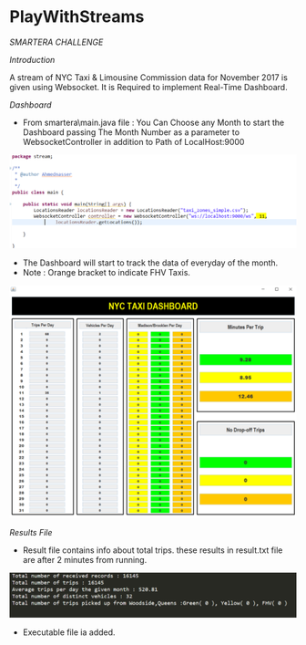 # PlayWithStreams
*SMARTERA CHALLENGE*

*Introduction*

A stream of NYC Taxi & Limousine Commission data for November 2017 is given using Websocket.
It is Required to implement Real-Time Dashboard.

*Dashboard*

- From smartera\main.java file : You Can Choose any Month to start the Dashboard passing The Month Number as a parameter to WebsocketController
in addition to Path of LocalHost:9000

![](/screenshots/main.PNG)

- The Dashboard will start to track the data of everyday of the month.
- Note : Orange bracket to indicate FHV Taxis.

![](/screenshots/Run.PNG)

*Results File*

- Result file contains info about total trips. these results in result.txt file are after 2 minutes from running.

![](/screenshots/result.PNG)

- Executable file ia added.
